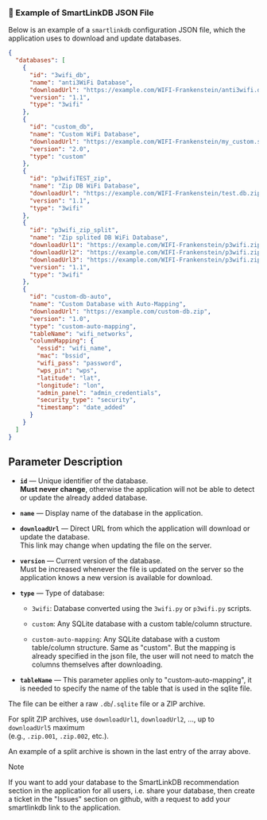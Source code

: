 ### 📑 Example of SmartLinkDB JSON File

Below is an example of a `smartlinkdb` configuration JSON file, which the application uses to download and update databases.

```json
{
  "databases": [
    {
      "id": "3wifi_db",
      "name": "anti3WiFi Database",
      "downloadUrl": "https://example.com/WIFI-Frankenstein/anti3wifi.db",
      "version": "1.1",
      "type": "3wifi"
    },
    {
      "id": "custom_db",
      "name": "Custom WiFi Database",
      "downloadUrl": "https://example.com/WIFI-Frankenstein/my_custom.sqlite",
      "version": "2.0",
      "type": "custom"
    },
    {
      "id": "p3wifiTEST_zip",
      "name": "Zip DB WiFi Database",
      "downloadUrl": "https://example.com/WIFI-Frankenstein/test.db.zip",
      "version": "1.1",
      "type": "3wifi"
    },
    {
      "id": "p3wifi_zip_split",
      "name": "Zip splited DB WiFi Database",
      "downloadUrl1": "https://example.com/WIFI-Frankenstein/p3wifi.zip.001",
      "downloadUrl2": "https://example.com/WIFI-Frankenstein/p3wifi.zip.002",
      "downloadUrl3": "https://example.com/WIFI-Frankenstein/p3wifi.zip.003",
      "version": "1.1",
      "type": "3wifi"
    },
    {
      "id": "custom-db-auto",
      "name": "Custom Database with Auto-Mapping",
      "downloadUrl": "https://example.com/custom-db.zip",
      "version": "1.0",
      "type": "custom-auto-mapping",
      "tableName": "wifi_networks",
      "columnMapping": {
        "essid": "wifi_name",
        "mac": "bssid", 
        "wifi_pass": "password",
        "wps_pin": "wps",
        "latitude": "lat",
        "longitude": "lon",
        "admin_panel": "admin_credentials",
        "security_type": "security",
        "timestamp": "date_added"
      }
    }
  ]
}

```
## Parameter Description

- **`id`** — Unique identifier of the database.  
  **Must never change**, otherwise the application will not be able to detect or update the already added database.

- **`name`** — Display name of the database in the application.

- **`downloadUrl`** — Direct URL from which the application will download or update the database.  
  This link may change when updating the file on the server.

- **`version`** — Current version of the database.  
  Must be increased whenever the file is updated on the server so the application knows a new version is available for download.

- **`type`** — Type of database:
  - `3wifi`: Database converted using the `3wifi.py` or `p3wifi.py` scripts.
  - `custom`: Any SQLite database with a custom table/column structure.

  - `custom-auto-mapping`: Any SQLite database with a custom table/column structure. Same as "custom". But the mapping is already specified in the json file, the user will not need to match the columns themselves after downloading.

- **`tableName`** — This parameter applies only to "custom-auto-mapping", it is needed to specify the name of the table that is used in the sqlite file.

The file can be either a raw `.db`/`.sqlite` file or a ZIP archive.

For split ZIP archives, use `downloadUrl1`, `downloadUrl2`, ..., up to `downloadUrl5` maximum  
(e.g., `.zip.001`, `.zip.002`, etc.).

An example of a split archive is shown in the last entry of the array above.


> [!NOTE]
> If you want to add your database to the SmartLinkDB recommendation section in the application for all users, i.e. share your database, then create a ticket in the "Issues" section on github, with a request to add your smartlinkdb link to the application.
